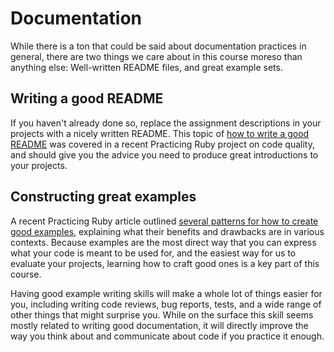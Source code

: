 # Documentation

While there is a ton that could be said about documentation practices in general, there are two things we care about in this course moreso than anything else:  Well-written README files, and great example sets.

## Writing a good README

If you haven't already done so, replace the assignment descriptions in your projects with a nicely written README. This topic of [how to write a good README](https://github.com/elm-city-craftworks/code_quality/wiki/Understandability) was covered in a recent Practicing Ruby project on code quality, and should give you the advice you need to produce great introductions to your projects.

## Constructing great examples

A recent Practicing Ruby article outlined [several patterns for how to create good examples]((http://practicingruby.com/articles/shared/zbffwcmcltkw)), explaining what their benefits and drawbacks are in various contexts. Because examples are the most direct way that you can express what your code is meant to be used for, and the easiest way for us to evaluate your projects, learning how to craft good ones is a key part of this course.

Having good example writing skills will make a whole lot of things easier for you, including writing code reviews, bug reports, tests, and a wide range of other things that might surprise you. While on the surface this skill seems mostly related to writing good documentation, it will directly improve the way you think about and communicate about code if you practice it enough.
